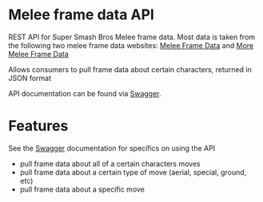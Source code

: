 # Melee frame data API
REST API for Super Smash Bros Melee frame data. Most data is taken from the following two melee frame data websites: [Melee Frame Data](http://meleeframedata.com/) and [More Melee Frame Data](http://melee-framedata.theshoemaker.de/)

Allows consumers to pull frame data about certain characters, returned in JSON format

API documentation can be found via [Swagger](https://melee-frame-data.herokuapp.com/swagger/).
# Features
See the [Swagger](https://melee-frame-data.herokuapp.com/swagger/) documentation for specifics on using the API
- pull frame data about all of a certain characters moves
- pull frame data about a certain type of move (aerial, special, ground, etc)
- pull frame data about a specific move


